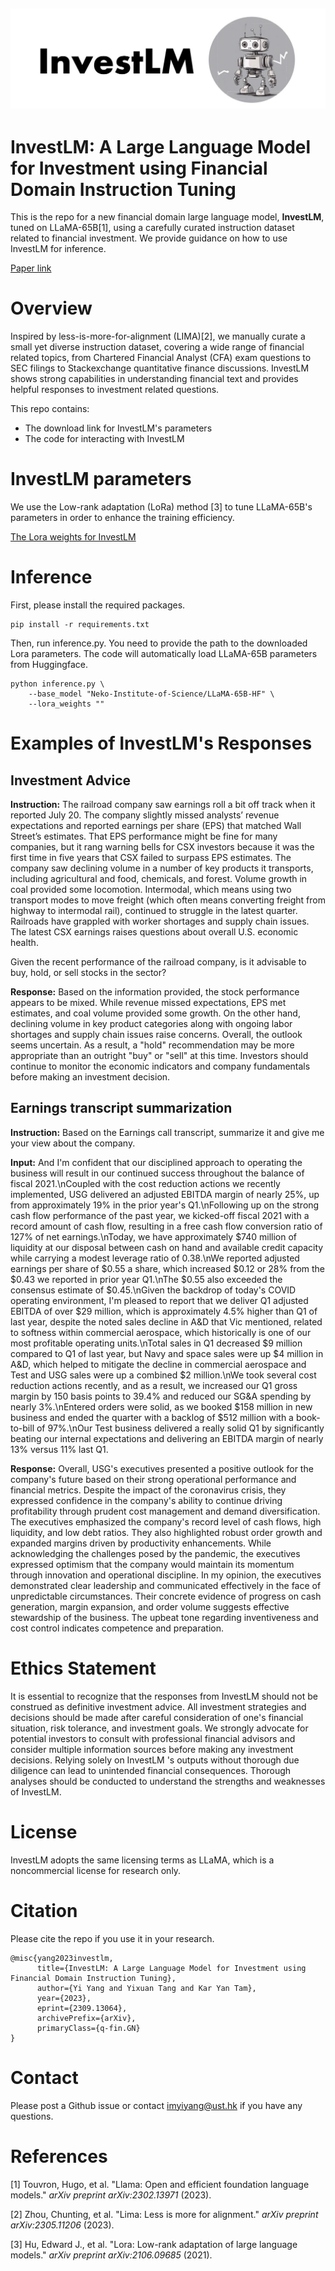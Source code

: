 ![r.jpg](resource/logo.jpeg)
---
# InvestLM: A Large Language Model for Investment using Financial Domain Instruction Tuning

This is the repo for a new financial domain large language model, **InvestLM**, tuned on LLaMA-65B[1], using a carefully curated instruction dataset related to financial investment. We provide guidance on how to use InvestLM for inference.

[Paper link](https://arxiv.org/abs/2309.13064)

# Overview

Inspired by less-is-more-for-alignment (LIMA)[2], we manually curate a small yet diverse instruction dataset, covering a wide range of financial related topics, from Chartered Financial Analyst (CFA) exam questions to SEC filings to Stackexchange quantitative finance discussions. InvestLM shows strong capabilities in understanding financial text and provides helpful responses to investment related questions.

This repo contains:

- The download link for InvestLM's parameters
- The code for interacting with InvestLM

# InvestLM parameters

We use the Low-rank adaptation (LoRa) method [3] to tune LLaMA-65B's parameters in order to enhance the training efficiency. 

[The Lora weights for InvestLM](https://gohkust-my.sharepoint.com/:f:/g/personal/imyiyang_ust_hk/EkzSzd6oJ9JNj7rLZPh7178BUxvcpNCmqOnvFWOiIu7xCw?e=XhUGdG)

# Inference 

First, please install the required packages.
```
pip install -r requirements.txt
```
Then, run inference.py. You need to provide the path to the downloaded Lora parameters. The code will automatically load LLaMA-65B parameters from Huggingface. 

```
python inference.py \
    --base_model "Neko-Institute-of-Science/LLaMA-65B-HF" \
    --lora_weights ""
```

# Examples of InvestLM's Responses
## Investment Advice
**Instruction:**
The railroad company saw earnings roll a bit off track when it reported July 20. The company slightly missed analysts’ revenue expectations and reported earnings per share (EPS) that matched Wall Street’s estimates. That EPS performance might be fine for many companies, but it rang warning bells for CSX investors because it was the first time in five years that CSX failed to surpass EPS estimates. The company saw declining volume in a number of key products it transports, including agricultural and food, chemicals, and forest. Volume growth in coal provided some locomotion. Intermodal, which means using two transport modes to move freight (which often means converting freight from highway to intermodal rail), continued to struggle in the latest quarter. Railroads have grappled with worker shortages and supply chain issues. The latest CSX earnings raises questions about overall U.S. economic health. 

Given the recent performance of the railroad company, is it advisable to buy, hold, or sell stocks in the sector?

**Response:** Based on the information provided, the stock performance appears to be mixed. While revenue missed expectations, EPS met estimates, and coal volume provided some growth. On the other hand, declining volume in key product categories along with ongoing labor shortages and supply chain issues raise concerns. Overall, the outlook seems uncertain. As a result, a "hold" recommendation may be more appropriate than an outright "buy" or "sell" at this time. Investors should continue to monitor the economic indicators and company fundamentals before making an investment decision.

## Earnings transcript summarization
**Instruction:**
Based on the Earnings call transcript, summarize it and give me your view about the company.

**Input:**
And I'm confident that our disciplined approach to operating the business will result in our continued success throughout the balance of fiscal 2021.\nCoupled with the cost reduction actions we recently implemented, USG delivered an adjusted EBITDA margin of nearly 25%, up from approximately 19% in the prior year's Q1.\nFollowing up on the strong cash flow performance of the past year, we kicked-off fiscal 2021 with a record amount of cash flow, resulting in a free cash flow conversion ratio of 127% of net earnings.\nToday, we have approximately $740 million of liquidity at our disposal between cash on hand and available credit capacity while carrying a modest leverage ratio of 0.38.\nWe reported adjusted earnings per share of $0.55 a share, which increased $0.12 or 28% from the $0.43 we reported in prior year Q1.\nThe $0.55 also exceeded the consensus estimate of $0.45.\nGiven the backdrop of today's COVID operating environment, I'm pleased to report that we deliver Q1 adjusted EBITDA of over $29 million, which is approximately 4.5% higher than Q1 of last year, despite the noted sales decline in A&D that Vic mentioned, related to softness within commercial aerospace, which historically is one of our most profitable operating units.\nTotal sales in Q1 decreased $9 million compared to Q1 of last year, but Navy and space sales were up $4 million in A&D, which helped to mitigate the decline in commercial aerospace and Test and USG sales were up a combined $2 million.\nWe took several cost reduction actions recently, and as a result, we increased our Q1 gross margin by 150 basis points to 39.4% and reduced our SG&A spending by nearly 3%.\nEntered orders were solid, as we booked $158 million in new business and ended the quarter with a backlog of $512 million with a book-to-bill of 97%.\nOur Test business delivered a really solid Q1 by significantly beating our internal expectations and delivering an EBITDA margin of nearly 13% versus 11% last Q1. 

**Response:** 
Overall, USG's executives presented a positive outlook for the company's future based on their strong operational performance and financial metrics. Despite the impact of the coronavirus crisis, they expressed confidence in the company's ability to continue driving profitability through prudent cost management and demand diversification. The executives emphasized the company's record level of cash flows, high liquidity, and low debt ratios. They also highlighted robust order growth and expanded margins driven by productivity enhancements. While acknowledging the challenges posed by the pandemic, the executives expressed optimism that the company would maintain its momentum through innovation and operational discipline. In my opinion, the executives demonstrated clear leadership and communicated effectively in the face of unpredictable circumstances. Their concrete evidence of progress on cash generation, margin expansion, and order volume suggests effective stewardship of the business. The upbeat tone regarding inventiveness and cost control indicates competence and preparation.


# Ethics Statement
It is essential to recognize that the responses from InvestLM  should not be construed as definitive investment advice. All investment strategies and decisions should be made after careful consideration of one's financial situation, risk tolerance, and investment goals. We strongly advocate for potential investors to consult with professional financial advisors and consider multiple information sources before making any investment decisions. Relying solely on InvestLM 's outputs without thorough due diligence can lead to unintended financial consequences. Thorough analyses should be conducted to understand the strengths and weaknesses of InvestLM.

# License
InvestLM adopts the same licensing terms as LLaMA, which is a noncommercial license for research only.

# Citation

Please cite the repo if you use it in your research.

    @misc{yang2023investlm,
          title={InvestLM: A Large Language Model for Investment using Financial Domain Instruction Tuning}, 
          author={Yi Yang and Yixuan Tang and Kar Yan Tam},
          year={2023},
          eprint={2309.13064},
          archivePrefix={arXiv},
          primaryClass={q-fin.GN}
    }

# Contact
Please post a Github issue or contact [imyiyang@ust.hk](imyiyang@ust.hk) if you have any questions.

# References
[1] Touvron, Hugo, et al. "Llama: Open and efficient foundation language models." *arXiv preprint arXiv:2302.13971* (2023).

[2] Zhou, Chunting, et al. "Lima: Less is more for alignment." *arXiv preprint arXiv:2305.11206* (2023).

[3] Hu, Edward J., et al. "Lora: Low-rank adaptation of large language models." *arXiv preprint arXiv:2106.09685* (2021).
